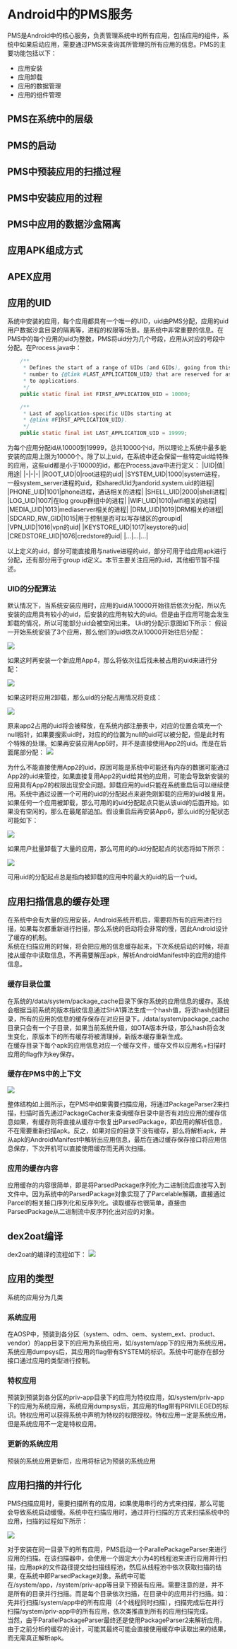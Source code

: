 # Android中的PMS服务

PMS是Android中的核心服务，负责管理系统中的所有应用，包括应用的组件，系统中如果启动应用，需要通过PMS来查询其所管理的所有应用的信息。PMS的主要功能包括以下：
- 应用安装
- 应用卸载
- 应用的数据管理
- 应用的组件管理

## PMS在系统中的层级
## PMS的启动
## PMS中预装应用的扫描过程
## PMS中安装应用的过程
## PMS中应用的数据沙盒隔离
## 应用APK组成方式
## APEX应用
## 应用的UID
系统中安装的应用，每个应用都具有一个唯一的UID，uid由PMS分配，应用的uid用户数据沙盒目录的隔离等，进程的权限等场景。是系统中非常重要的信息。在PMS中的每个应用的uid为整数，PMS将uid分为几个号段，应用从对应的号段中分配。在Process.java中：
```java
    /**
     * Defines the start of a range of UIDs (and GIDs), going from this
     * number to {@link #LAST_APPLICATION_UID} that are reserved for assigning
     * to applications.
     */
    public static final int FIRST_APPLICATION_UID = 10000;

    /**
     * Last of application-specific UIDs starting at
     * {@link #FIRST_APPLICATION_UID}.
     */
    public static final int LAST_APPLICATION_UID = 19999;
```
为每个应用分配id从10000到19999，总共10000个id，所以理论上系统中最多能安装的应用上限为10000个。除了以上uid，在系统中还会保留一些特定uid给特殊的应用，这些uid都是小于10000的id，都在Process.java中进行定义：
|UID|值|用途|
|-|-|-|
|ROOT_UID|0|root进程的uid|
|SYSTEM_UID|1000|system进程，一般system_server进程的uid，和sharedUid为andorid.system.uid的进程|
|PHONE_UID|1001|phone进程，通话相关的进程|
|SHELL_UID|2000|shell进程|
|LOG_UID|1007|在log group群组中的进程|
|WIFI_UID|1010|wifi相关的进程|
|MEDIA_UID|1013|mediaserver相关的进程|
|DRM_UID|1019|DRM相关的进程|
|SDCARD_RW_GID|1015|用于控制是否可以写存储区的groupid|
|VPN_UID|1016|vpn的uid|
|KEYSTORE_UID|1017|keystore的uid|
|CREDSTORE_UID|1076|credstore的uid|
|...|...|...|

以上定义的uid，部分可能直接用与native进程的uid，部分可用于给应用apk进行分配，还有部分用于group id定义。本节主要关注应用的uid，其他细节暂不描述。

### UID的分配算法
默认情况下，当系统安装应用时，应用的uid从10000开始往后依次分配，所以先安装的应用具有较小的uid，后安装的应用有较大的uid。但是由于应用可能会发生卸载的情况，所以可能部分uid会被空闲出来。
Uid的分配示意图如下所示：
假设一开始系统安装了3个应用，那么他们的uid依次从10000开始往后分配：

![](images/pms/uid1.png)

如果这时再安装一个新应用App4，那么将依次往后找未被占用的uid来进行分配：

![](images/pms/uid2.png)

如果这时将应用2卸载，那么uid的分配占用情况将变成：

![](images/pms/uid3.png)

原来app2占用的uid将会被释放，在系统内部注册表中，对应的位置会填充一个null指针，如果要搜索uid时，对应的的位置为null的uid可以被分配，但是此时有个特殊的处理。如果再安装应用App5时，并不是直接使用App2的uid。而是在后面尾部分配：
![](images/pms/uid4.png)

为什么不能直接使用App2的uid，原因可能是系统中可能还有内存的数据可能通过App2的uid来管控，如果直接复用App2的uid给其他的应用，可能会导致新安装的应用具有App2的权限出现安全问题。卸载应用的uid只能在系统重启后可以继续使用。系统中通过设置一个可用的uid的分配起点来避免刚卸载的应用的uid被复用。如果任何一个应用被卸载，那么可用的的uid分配起点只能从该uid的后面开始。如果没有空闲的，那么在最尾部追加。假设重启后再安装App6，那么uid的分配状态可能如下：

![](images/pms/uid5.png)

如果用户批量卸载了大量的应用，那么可用的的uid分配起点的状态将如下所示：

![](images/pms/uid6.png)

可用uid的分配起点总是指向被卸载的应用中的最大的uid的后一个uid。


## 应用扫描信息的缓存处理
在系统中会有大量的应用安装，Android系统开机后，需要将所有的应用进行扫描，如果每次都重新进行扫描，那么系统的启动将会非常的慢，因此Android设计了缓存的机制。  
系统在扫描应用的时候，将会把应用的信息缓存起来，下次系统启动的时候，将直接从缓存中读取信息，不再需要解压apk，解析AndroidManifest中的应用的组件信息。

### 缓存目录位置
在系统的/data/system/package_cache目录下保存系统的应用信息的缓存。系统会根据当前系统的版本指纹信息通过SHA1算法生成一个hash值，将该hash创建目录，所有的应用的信息的缓存保存在对应目录下。/data/system/package_cache目录只会有一个子目录，如果当前系统升级，如OTA版本升级，那么hash将会发生变化，原版本下的所有缓存将被清理掉，新版本缓存重新生成。  
在缓存目录下每个apk的应用信息对应一个缓存文件，缓存文件以应用名+扫描时应用的flag作为key保存。

### 缓存在PMS中的上下文

![](images/pms/cache.png)

整体结构如上图所示，在PMS中如果需要扫描应用，将通过PackageParser2来扫描，扫描时首先通过PackageCacher来查询缓存目录中是否有对应应用的缓存信息如果，有缓存则将直接从缓存中恢复出ParsedPackage，即应用的解析信息，不在需要重新扫描apk。反之，如果对应的目录下没有缓存，那么将解析apk，并从apk的AndroidManifest中解析出应用信息，最后在通过缓存保存接口将应用信息保存，下次开机可以直接使用缓存而无再次扫描。

### 应用的缓存内容
应用缓存的内容很简单，即是将ParsedPackage序列化为二进制流后直接写入到文件中。因为系统中的ParsedPackage对象实现了了Parcelable解耦，直接通过Parcel的相关接口序列化和反序列化。读取缓存也很简单，直接由ParsedPackage从二进制流中反序列化出对应的对象。

## dex2oat编译
dex2oat的编译的流程如下：
![](images/pms/dex2oat.png)

## 应用的类型
系统的应用分为几类
### 系统应用
在AOSP中，预装到各分区（system、odm、oem、system_ext、product、vendor）的app目录下的应用为系统应用，如/system/app下的应用为系统应用，系统应用dumpsys后，其应用的flag带有SYSTEM的标识。系统中可能存在部分接口通过应用的类型进行控制。

### 特权应用
预装到预装到各分区的priv-app目录下的应用为特权应用，如/system/priv-app下的应用为系统应用，系统应用dumpsys后，其应用的flag带有PRIVILEGED的标识。特权应用可以获得系统中声明为特权的权限授权。特权应用一定是系统应用，但是系统应用不一定是特权应用。

### 更新的系统应用
预装的系统应用更新后，应用将标记为预装的系统应用

## 应用扫描的并行化
PMS扫描应用时，需要扫描所有的应用，如果使用串行的方式来扫描，那么可能会导致系统启动缓慢。系统中在扫描应用时，通过并行扫描的方式来扫描系统中的应用，扫描的过程如下所示：

![](images/pms/ParallelPackageParser.png)

对于安装在同一目录下的所有应用，PMS启动一个ParallePackageParser来进行应用的扫描。在该扫描器中，会使用一个固定大小为4的线程池来进行应用并行扫描，应用apk的文件路径提交给扫描线程池，然后从线程池中依次获取扫描的结果，在系统中即ParsedPackage对象。系统中可能在/system/app，/system/priv-app等目录下预装有应用。需要注意的是，并不是所有的目录并行扫描。而是每个目录依次扫描，在目录中的应用并行扫描。如：先并行扫描/system/app中的所有应用（4个线程同时扫描），扫描完成后在并行扫描/system/priv-app中的所有应用，依次类推直到所有的应用扫描完成。  
当然，由于ParallelPackageParser最终还是使用PackageParser2来解析应用，由于之前分析的缓存的设计，可能其最终可能会直接使用缓存中读取出来的结果，而无需真正解析apk。

